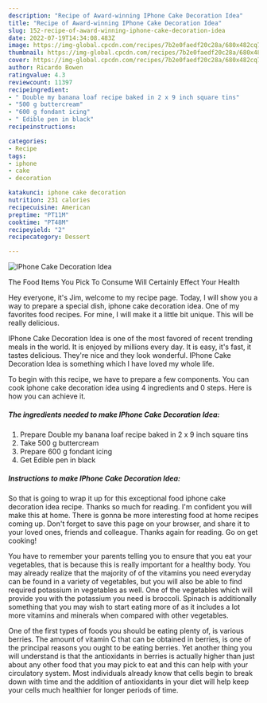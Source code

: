 ```yaml
---
description: "Recipe of Award-winning IPhone Cake Decoration Idea"
title: "Recipe of Award-winning IPhone Cake Decoration Idea"
slug: 152-recipe-of-award-winning-iphone-cake-decoration-idea
date: 2022-07-19T14:34:08.483Z
image: https://img-global.cpcdn.com/recipes/7b2e0faedf20c28a/680x482cq70/iphone-cake-decoration-idea-recipe-main-photo.jpg
thumbnail: https://img-global.cpcdn.com/recipes/7b2e0faedf20c28a/680x482cq70/iphone-cake-decoration-idea-recipe-main-photo.jpg
cover: https://img-global.cpcdn.com/recipes/7b2e0faedf20c28a/680x482cq70/iphone-cake-decoration-idea-recipe-main-photo.jpg
author: Ricardo Bowen
ratingvalue: 4.3
reviewcount: 11397
recipeingredient:
- " Double my banana loaf recipe baked in 2 x 9 inch square tins"
- "500 g buttercream"
- "600 g fondant icing"
- " Edible pen in black"
recipeinstructions:

categories:
- Recipe
tags:
- iphone
- cake
- decoration

katakunci: iphone cake decoration 
nutrition: 231 calories
recipecuisine: American
preptime: "PT11M"
cooktime: "PT48M"
recipeyield: "2"
recipecategory: Dessert

---
```



![IPhone Cake Decoration Idea](https://img-global.cpcdn.com/recipes/7b2e0faedf20c28a/680x482cq70/iphone-cake-decoration-idea-recipe-main-photo.jpg)

The Food Items You Pick To Consume Will Certainly Effect Your Health

Hey everyone, it's Jim, welcome to my recipe page. Today, I will show you a way to prepare a special dish, iphone cake decoration idea. One of my favorites food recipes. For mine, I will make it a little bit unique. This will be really delicious.

IPhone Cake Decoration Idea is one of the most favored of recent trending meals in the world. It is enjoyed by millions every day. It is easy, it's fast, it tastes delicious. They're nice and they look wonderful. IPhone Cake Decoration Idea is something which I have loved my whole life.




To begin with this recipe, we have to prepare a few components. You can cook iphone cake decoration idea using 4 ingredients and 0 steps. Here is how you can achieve it.

<!--inarticleads1-->

##### The ingredients needed to make IPhone Cake Decoration Idea:

1. Prepare  Double my banana loaf recipe baked in 2 x 9 inch square tins
1. Take 500 g buttercream
1. Prepare 600 g fondant icing
1. Get  Edible pen in black




<!--inarticleads2-->

##### Instructions to make IPhone Cake Decoration Idea:





So that is going to wrap it up for this exceptional food iphone cake decoration idea recipe. Thanks so much for reading. I'm confident you will make this at home. There is gonna be more interesting food at home recipes coming up. Don't forget to save this page on your browser, and share it to your loved ones, friends and colleague. Thanks again for reading. Go on get cooking!

You have to remember your parents telling you to ensure that you eat your vegetables, that is because this is really important for a healthy body. You may already realize that the majority of of the vitamins you need everyday can be found in a variety of vegetables, but you will also be able to find required potassium in vegetables as well. One of the vegetables which will provide you with the potassium you need is broccoli. Spinach is additionally something that you may wish to start eating more of as it includes a lot more vitamins and minerals when compared with other vegetables.

One of the first types of foods you should be eating plenty of, is various berries. The amount of vitamin C that can be obtained in berries, is one of the principal reasons you ought to be eating berries. Yet another thing you will understand is that the antioxidants in berries is actually higher than just about any other food that you may pick to eat and this can help with your circulatory system. Most individuals already know that cells begin to break down with time and the addition of antioxidants in your diet will help keep your cells much healthier for longer periods of time.
